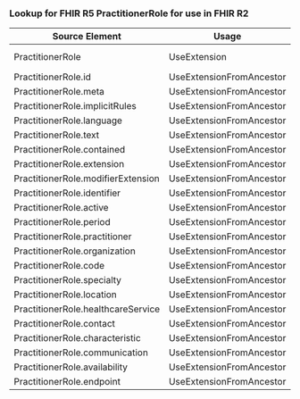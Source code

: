 ### Lookup for FHIR R5 PractitionerRole for use in FHIR R2

| Source Element | Usage | Target |
| -------------- | ----- | ------ |
| PractitionerRole | UseExtension | http://hl7.org/fhir/5.0/StructureDefinition/extension-PractitionerRole |
| PractitionerRole.id | UseExtensionFromAncestor | - |
| PractitionerRole.meta | UseExtensionFromAncestor | - |
| PractitionerRole.implicitRules | UseExtensionFromAncestor | - |
| PractitionerRole.language | UseExtensionFromAncestor | - |
| PractitionerRole.text | UseExtensionFromAncestor | - |
| PractitionerRole.contained | UseExtensionFromAncestor | - |
| PractitionerRole.extension | UseExtensionFromAncestor | - |
| PractitionerRole.modifierExtension | UseExtensionFromAncestor | - |
| PractitionerRole.identifier | UseExtensionFromAncestor | - |
| PractitionerRole.active | UseExtensionFromAncestor | - |
| PractitionerRole.period | UseExtensionFromAncestor | - |
| PractitionerRole.practitioner | UseExtensionFromAncestor | - |
| PractitionerRole.organization | UseExtensionFromAncestor | - |
| PractitionerRole.code | UseExtensionFromAncestor | - |
| PractitionerRole.specialty | UseExtensionFromAncestor | - |
| PractitionerRole.location | UseExtensionFromAncestor | - |
| PractitionerRole.healthcareService | UseExtensionFromAncestor | - |
| PractitionerRole.contact | UseExtensionFromAncestor | - |
| PractitionerRole.characteristic | UseExtensionFromAncestor | - |
| PractitionerRole.communication | UseExtensionFromAncestor | - |
| PractitionerRole.availability | UseExtensionFromAncestor | - |
| PractitionerRole.endpoint | UseExtensionFromAncestor | - |
